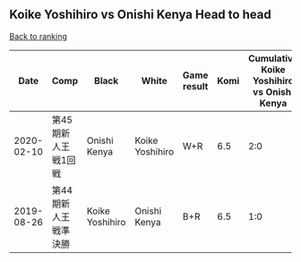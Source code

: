 ## Koike Yoshihiro vs Onishi Kenya Head to head

[Back to ranking](../../index.md)




| **Date** | **Comp** | **Black** | **White** | **Game result** | **Komi** | **Cumulative Koike Yoshihiro vs Onishi Kenya** | **Koike Yoshihiro streak** | **Onishi Kenya streak** | 
| --- | --- | --- | --- | --- | --- | --- | --- | --- |
| 2020-02-10 | 第45期新人王戦1回戦 | Onishi Kenya | Koike Yoshihiro | W+R | 6.5 | 2:0 | 2 | 0 | 
| 2019-08-26 | 第44期新人王戦準決勝 | Koike Yoshihiro | Onishi Kenya | B+R | 6.5 | 1:0 | 1 | 0 |




